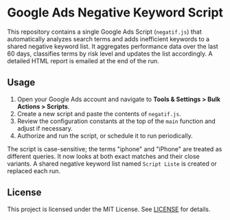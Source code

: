 # Google Ads Negative Keyword Script

This repository contains a single Google Ads Script (`negatif.js`) that automatically analyzes search terms and adds inefficient keywords to a shared negative keyword list. It aggregates performance data over the last 60 days, classifies terms by risk level and updates the list accordingly. A detailed HTML report is emailed at the end of the run.

## Usage
1. Open your Google Ads account and navigate to **Tools & Settings > Bulk Actions > Scripts**.
2. Create a new script and paste the contents of `negatif.js`.
3. Review the configuration constants at the top of the `main` function and adjust if necessary.
4. Authorize and run the script, or schedule it to run periodically.

The script is case-sensitive; the terms "iphone" and "iPhone" are treated as different queries. It now looks at both exact matches and their close variants. A shared negative keyword list named `Script Liste` is created or replaced each run.

## License
This project is licensed under the MIT License. See [LICENSE](LICENSE) for details.
